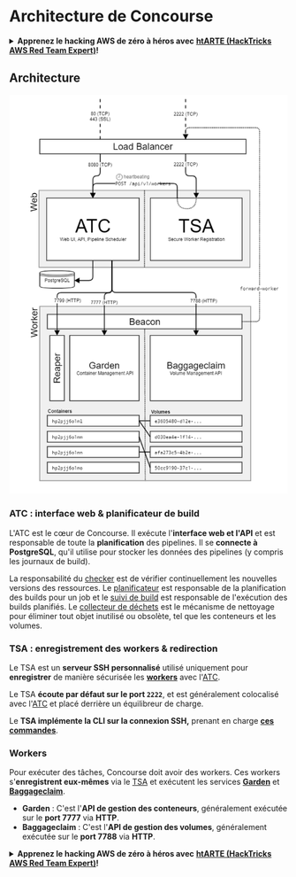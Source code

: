 # Architecture de Concourse

<details>

<summary><strong>Apprenez le hacking AWS de zéro à héros avec</strong> <a href="https://training.hacktricks.xyz/courses/arte"><strong>htARTE (HackTricks AWS Red Team Expert)</strong></a><strong>!</strong></summary>

Autres moyens de soutenir HackTricks :

* Si vous souhaitez voir votre **entreprise annoncée dans HackTricks** ou **télécharger HackTricks en PDF**, consultez les [**PLANS D'ABONNEMENT**](https://github.com/sponsors/carlospolop) !
* Obtenez le [**merchandising officiel PEASS & HackTricks**](https://peass.creator-spring.com)
* Découvrez [**La Famille PEASS**](https://opensea.io/collection/the-peass-family), notre collection d'[**NFTs**](https://opensea.io/collection/the-peass-family) exclusifs
* **Rejoignez le** 💬 [**groupe Discord**](https://discord.gg/hRep4RUj7f) ou le [**groupe telegram**](https://t.me/peass) ou **suivez** moi sur **Twitter** 🐦 [**@carlospolopm**](https://twitter.com/carlospolopm)**.**
* **Partagez vos astuces de hacking en soumettant des PR aux dépôts github** [**HackTricks**](https://github.com/carlospolop/hacktricks) et [**HackTricks Cloud**](https://github.com/carlospolop/hacktricks-cloud).

</details>

## Architecture

![](<../../.gitbook/assets/image (39) (1).png>)

### ATC : interface web & planificateur de build

L'ATC est le cœur de Concourse. Il exécute l'**interface web et l'API** et est responsable de toute la **planification** des pipelines. Il se **connecte à PostgreSQL**, qu'il utilise pour stocker les données des pipelines (y compris les journaux de build).

La responsabilité du [checker](https://concourse-ci.org/checker.html) est de vérifier continuellement les nouvelles versions des ressources. Le [planificateur](https://concourse-ci.org/scheduler.html) est responsable de la planification des builds pour un job et le [suivi de build](https://concourse-ci.org/build-tracker.html) est responsable de l'exécution des builds planifiés. Le [collecteur de déchets](https://concourse-ci.org/garbage-collector.html) est le mécanisme de nettoyage pour éliminer tout objet inutilisé ou obsolète, tel que les conteneurs et les volumes.

### TSA : enregistrement des workers & redirection

Le TSA est un **serveur SSH personnalisé** utilisé uniquement pour **enregistrer** de manière sécurisée les [**workers**](https://concourse-ci.org/internals.html#architecture-worker) avec l'[ATC](https://concourse-ci.org/internals.html#component-atc).

Le TSA **écoute par défaut sur le port `2222`**, et est généralement colocalisé avec l'[ATC](https://concourse-ci.org/internals.html#component-atc) et placé derrière un équilibreur de charge.

Le **TSA implémente la CLI sur la connexion SSH,** prenant en charge [**ces commandes**](https://concourse-ci.org/internals.html#component-tsa).

### Workers

Pour exécuter des tâches, Concourse doit avoir des workers. Ces workers s'**enregistrent eux-mêmes** via le [TSA](https://concourse-ci.org/internals.html#component-tsa) et exécutent les services [**Garden**](https://github.com/cloudfoundry-incubator/garden) et [**Baggageclaim**](https://github.com/concourse/baggageclaim).

* **Garden** : C'est l'**API de gestion des conteneurs**, généralement exécutée sur le **port 7777** via **HTTP**.
* **Baggageclaim** : C'est l'**API de gestion des volumes**, généralement exécutée sur le **port 7788** via **HTTP**.

<details>

<summary><strong>Apprenez le hacking AWS de zéro à héros avec</strong> <a href="https://training.hacktricks.xyz/courses/arte"><strong>htARTE (HackTricks AWS Red Team Expert)</strong></a><strong>!</strong></summary>

Autres moyens de soutenir HackTricks :

* Si vous souhaitez voir votre **entreprise annoncée dans HackTricks** ou **télécharger HackTricks en PDF**, consultez les [**PLANS D'ABONNEMENT**](https://github.com/sponsors/carlospolop) !
* Obtenez le [**merchandising officiel PEASS & HackTricks**](https://peass.creator-spring.com)
* Découvrez [**La Famille PEASS**](https://opensea.io/collection/the-peass-family), notre collection d'[**NFTs**](https://opensea.io/collection/the-peass-family) exclusifs
* **Rejoignez le** 💬 [**groupe Discord**](https://discord.gg/hRep4RUj7f) ou le [**groupe telegram**](https://t.me/peass) ou **suivez** moi sur **Twitter** 🐦 [**@carlospolopm**](https://twitter.com/carlospolopm)**.**
* **Partagez vos astuces de hacking en soumettant des PR aux dépôts github** [**HackTricks**](https://github.com/carlospolop/hacktricks) et [**HackTricks Cloud**](https://github.com/carlospolop/hacktricks-cloud).

</details>
